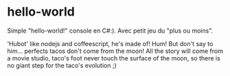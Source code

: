 # hello-world

Simple "hello-world!" console en C#:).
Avec petit jeu du "plus ou moins".

'Hubot' like nodejs and coffeescript, he's made of! Hum! But don't say to him... perfects tacos don't come from the moon! All the story will come from a movie studio, taco's foot never touch the surface of the moon, so there is no giant step for the taco's evolution ;)
